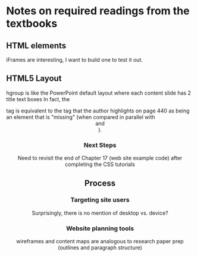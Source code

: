 # Notes on required readings from the textbooks

## HTML elements

iFrames are interesting, I want to build one to test it out.

## HTML5 Layout

hgroup is like the PowerPoint default layout where each content slide has 2 title text boxes
In fact, the <main> tag is equivalent to the <content> tag that the author highlights on page 440 as being an element that is "missing" (when compared in parallel with <aside> <header> and <footer>).

### Next Steps

Need to revisit the end of Chapter 17 (web site example code) after completing the CSS tutorials

## Process

### Targeting site users

Surprisingly, there is no mention of desktop vs. device?

### Website planning tools

wireframes and content maps are analogous to research paper prep (outlines and paragraph structure)
